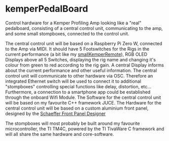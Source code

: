 # kemperPedalBoard
Control hardware for a Kemper Profiling Amp looking like a "real" pedalboard, consisting of a central control unit, communicating to the amp, and some small stompboxes, connected to the control unit.

The central control unit will be based on a Raspberry Pi Zero W, connected to the Amp via MIDI. It should have 5 Footswitches for the Rigs in the current performance (a bit like my [smallKemperRemote](https://github.com/JanosGit/smallKemperRemote/)), RGB OLED Displays above all 5 Switches, displaying the rig name and changing it's colour from green to red according to the rig gain. A central Display informs about the current performance and other useful information. The central control unit will communicate to other hardware via OSC. Therefore an integrated Ethernet switch will be used to connect it to additional "stompboxes" controlling special functions like delay, distortion, etc... Furthermore, a connection to a smartphone app could be established through the onboard Wifi Module.
The Software for the central control unit will be based on my favourite C++ framework JUCE.
The Hardware for the central control unit will be based on a custom aluminium front panel, designed by the [Schaeffer Front Panel Designer](www.schaeffer-ag.de/en/downloads/front_panel_designer/?no_cache=1)
                                                                                                            
The stompboxes will most probably be built around my favourite microcontroller, the TI TM4C, powered by the TI TivaWare C framework and will all share the same hardware and core-software.
